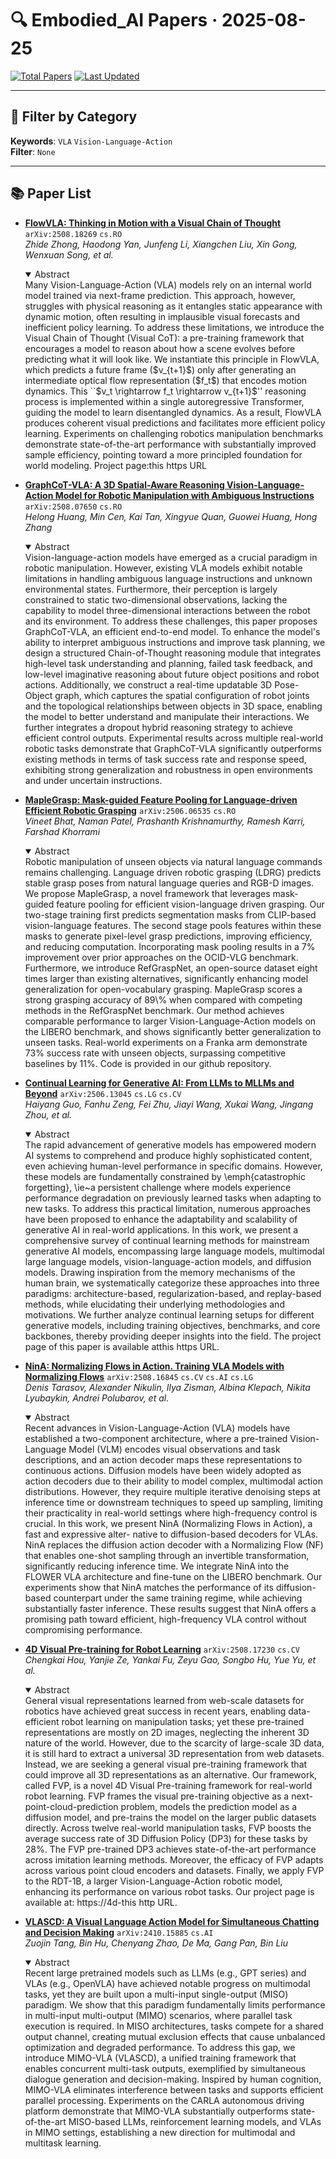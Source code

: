 # 🔍 Embodied_AI Papers · 2025-08-25

[![Total Papers](https://img.shields.io/badge/Papers-7-2688EB)]()
[![Last Updated](https://img.shields.io/badge/dynamic/json?url=https://api.github.com/repos/tavish9/awesome-daily-AI-arxiv/commits/main&query=%24.commit.author.date&label=updated&color=orange)]()

---

## 📌 Filter by Category
**Keywords**: `VLA` `Vision-Language-Action`  
**Filter**: `None`

---

## 📚 Paper List

- **[FlowVLA: Thinking in Motion with a Visual Chain of Thought](https://arxiv.org/abs/2508.18269)**  `arXiv:2508.18269`  `cs.RO`  
  _Zhide Zhong, Haodong Yan, Junfeng Li, Xiangchen Liu, Xin Gong, Wenxuan Song, et al._
  <details open><summary>Abstract</summary>
  Many Vision-Language-Action (VLA) models rely on an internal world model trained via next-frame prediction. This approach, however, struggles with physical reasoning as it entangles static appearance with dynamic motion, often resulting in implausible visual forecasts and inefficient policy learning. To address these limitations, we introduce the Visual Chain of Thought (Visual CoT): a pre-training framework that encourages a model to reason about how a scene evolves before predicting what it will look like. We instantiate this principle in FlowVLA, which predicts a future frame ($v_{t+1}$) only after generating an intermediate optical flow representation ($f_t$) that encodes motion dynamics. This ``$v_t \rightarrow f_t \rightarrow v_{t+1}$'' reasoning process is implemented within a single autoregressive Transformer, guiding the model to learn disentangled dynamics. As a result, FlowVLA produces coherent visual predictions and facilitates more efficient policy learning. Experiments on challenging robotics manipulation benchmarks demonstrate state-of-the-art performance with substantially improved sample efficiency, pointing toward a more principled foundation for world modeling. Project page:this https URL
  </details>

- **[GraphCoT-VLA: A 3D Spatial-Aware Reasoning Vision-Language-Action Model for Robotic Manipulation with Ambiguous Instructions](https://arxiv.org/abs/2508.07650)**  `arXiv:2508.07650`  `cs.RO`  
  _Helong Huang, Min Cen, Kai Tan, Xingyue Quan, Guowei Huang, Hong Zhang_
  <details open><summary>Abstract</summary>
  Vision-language-action models have emerged as a crucial paradigm in robotic manipulation. However, existing VLA models exhibit notable limitations in handling ambiguous language instructions and unknown environmental states. Furthermore, their perception is largely constrained to static two-dimensional observations, lacking the capability to model three-dimensional interactions between the robot and its environment. To address these challenges, this paper proposes GraphCoT-VLA, an efficient end-to-end model. To enhance the model's ability to interpret ambiguous instructions and improve task planning, we design a structured Chain-of-Thought reasoning module that integrates high-level task understanding and planning, failed task feedback, and low-level imaginative reasoning about future object positions and robot actions. Additionally, we construct a real-time updatable 3D Pose-Object graph, which captures the spatial configuration of robot joints and the topological relationships between objects in 3D space, enabling the model to better understand and manipulate their interactions. We further integrates a dropout hybrid reasoning strategy to achieve efficient control outputs. Experimental results across multiple real-world robotic tasks demonstrate that GraphCoT-VLA significantly outperforms existing methods in terms of task success rate and response speed, exhibiting strong generalization and robustness in open environments and under uncertain instructions.
  </details>

- **[MapleGrasp: Mask-guided Feature Pooling for Language-driven Efficient Robotic Grasping](https://arxiv.org/abs/2506.06535)**  `arXiv:2506.06535`  `cs.RO`  
  _Vineet Bhat, Naman Patel, Prashanth Krishnamurthy, Ramesh Karri, Farshad Khorrami_
  <details open><summary>Abstract</summary>
  Robotic manipulation of unseen objects via natural language commands remains challenging. Language driven robotic grasping (LDRG) predicts stable grasp poses from natural language queries and RGB-D images. We propose MapleGrasp, a novel framework that leverages mask-guided feature pooling for efficient vision-language driven grasping. Our two-stage training first predicts segmentation masks from CLIP-based vision-language features. The second stage pools features within these masks to generate pixel-level grasp predictions, improving efficiency, and reducing computation. Incorporating mask pooling results in a 7% improvement over prior approaches on the OCID-VLG benchmark. Furthermore, we introduce RefGraspNet, an open-source dataset eight times larger than existing alternatives, significantly enhancing model generalization for open-vocabulary grasping. MapleGrasp scores a strong grasping accuracy of 89\% when compared with competing methods in the RefGraspNet benchmark. Our method achieves comparable performance to larger Vision-Language-Action models on the LIBERO benchmark, and shows significantly better generalization to unseen tasks. Real-world experiments on a Franka arm demonstrate 73% success rate with unseen objects, surpassing competitive baselines by 11%. Code is provided in our github repository.
  </details>

- **[Continual Learning for Generative AI: From LLMs to MLLMs and Beyond](https://arxiv.org/abs/2506.13045)**  `arXiv:2506.13045`  `cs.LG` `cs.CV`  
  _Haiyang Guo, Fanhu Zeng, Fei Zhu, Jiayi Wang, Xukai Wang, Jingang Zhou, et al._
  <details open><summary>Abstract</summary>
  The rapid advancement of generative models has empowered modern AI systems to comprehend and produce highly sophisticated content, even achieving human-level performance in specific domains. However, these models are fundamentally constrained by \emph{catastrophic forgetting}, \ie~a persistent challenge where models experience performance degradation on previously learned tasks when adapting to new tasks. To address this practical limitation, numerous approaches have been proposed to enhance the adaptability and scalability of generative AI in real-world applications. In this work, we present a comprehensive survey of continual learning methods for mainstream generative AI models, encompassing large language models, multimodal large language models, vision-language-action models, and diffusion models. Drawing inspiration from the memory mechanisms of the human brain, we systematically categorize these approaches into three paradigms: architecture-based, regularization-based, and replay-based methods, while elucidating their underlying methodologies and motivations. We further analyze continual learning setups for different generative models, including training objectives, benchmarks, and core backbones, thereby providing deeper insights into the field. The project page of this paper is available atthis https URL.
  </details>

- **[NinA: Normalizing Flows in Action. Training VLA Models with Normalizing Flows](https://arxiv.org/abs/2508.16845)**  `arXiv:2508.16845`  `cs.CV` `cs.AI` `cs.LG`  
  _Denis Tarasov, Alexander Nikulin, Ilya Zisman, Albina Klepach, Nikita Lyubaykin, Andrei Polubarov, et al._
  <details open><summary>Abstract</summary>
  Recent advances in Vision-Language-Action (VLA) models have established a two-component architecture, where a pre-trained Vision-Language Model (VLM) encodes visual observations and task descriptions, and an action decoder maps these representations to continuous actions. Diffusion models have been widely adopted as action decoders due to their ability to model complex, multimodal action distributions. However, they require multiple iterative denoising steps at inference time or downstream techniques to speed up sampling, limiting their practicality in real-world settings where high-frequency control is crucial. In this work, we present NinA (Normalizing Flows in Action), a fast and expressive alter- native to diffusion-based decoders for VLAs. NinA replaces the diffusion action decoder with a Normalizing Flow (NF) that enables one-shot sampling through an invertible transformation, significantly reducing inference time. We integrate NinA into the FLOWER VLA architecture and fine-tune on the LIBERO benchmark. Our experiments show that NinA matches the performance of its diffusion-based counterpart under the same training regime, while achieving substantially faster inference. These results suggest that NinA offers a promising path toward efficient, high-frequency VLA control without compromising performance.
  </details>

- **[4D Visual Pre-training for Robot Learning](https://arxiv.org/abs/2508.17230)**  `arXiv:2508.17230`  `cs.CV`  
  _Chengkai Hou, Yanjie Ze, Yankai Fu, Zeyu Gao, Songbo Hu, Yue Yu, et al._
  <details open><summary>Abstract</summary>
  General visual representations learned from web-scale datasets for robotics have achieved great success in recent years, enabling data-efficient robot learning on manipulation tasks; yet these pre-trained representations are mostly on 2D images, neglecting the inherent 3D nature of the world. However, due to the scarcity of large-scale 3D data, it is still hard to extract a universal 3D representation from web datasets. Instead, we are seeking a general visual pre-training framework that could improve all 3D representations as an alternative. Our framework, called FVP, is a novel 4D Visual Pre-training framework for real-world robot learning. FVP frames the visual pre-training objective as a next-point-cloud-prediction problem, models the prediction model as a diffusion model, and pre-trains the model on the larger public datasets directly. Across twelve real-world manipulation tasks, FVP boosts the average success rate of 3D Diffusion Policy (DP3) for these tasks by 28%. The FVP pre-trained DP3 achieves state-of-the-art performance across imitation learning methods. Moreover, the efficacy of FVP adapts across various point cloud encoders and datasets. Finally, we apply FVP to the RDT-1B, a larger Vision-Language-Action robotic model, enhancing its performance on various robot tasks. Our project page is available at: https://4d-this http URL.
  </details>

- **[VLASCD: A Visual Language Action Model for Simultaneous Chatting and Decision Making](https://arxiv.org/abs/2410.15885)**  `arXiv:2410.15885`  `cs.AI`  
  _Zuojin Tang, Bin Hu, Chenyang Zhao, De Ma, Gang Pan, Bin Liu_
  <details open><summary>Abstract</summary>
  Recent large pretrained models such as LLMs (e.g., GPT series) and VLAs (e.g., OpenVLA) have achieved notable progress on multimodal tasks, yet they are built upon a multi-input single-output (MISO) paradigm. We show that this paradigm fundamentally limits performance in multi-input multi-output (MIMO) scenarios, where parallel task execution is required. In MISO architectures, tasks compete for a shared output channel, creating mutual exclusion effects that cause unbalanced optimization and degraded performance. To address this gap, we introduce MIMO-VLA (VLASCD), a unified training framework that enables concurrent multi-task outputs, exemplified by simultaneous dialogue generation and decision-making. Inspired by human cognition, MIMO-VLA eliminates interference between tasks and supports efficient parallel processing. Experiments on the CARLA autonomous driving platform demonstrate that MIMO-VLA substantially outperforms state-of-the-art MISO-based LLMs, reinforcement learning models, and VLAs in MIMO settings, establishing a new direction for multimodal and multitask learning.
  </details>
